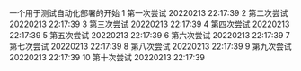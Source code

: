 一个用于测试自动化部署的开始
1 第一次尝试 20220213 22:17:39
2 第二次尝试 20220213 22:17:39
3 第三次尝试 20220213 22:17:39
4 第四次尝试 20220213 22:17:39
5 第五次尝试 20220213 22:17:39
6 第六次尝试 20220213 22:17:39
7 第七次尝试 20220213 22:17:39
8 第八次尝试 20220213 22:17:39
9 第九次尝试 20220213 22:17:39
10 第十次尝试 20220213 22:17:39